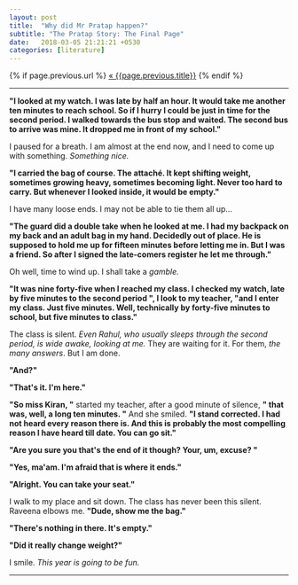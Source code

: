 ```yaml
---
layout: post
title:  "Why did Mr Pratap happen?"
subtitle: "The Pratap Story: The Final Page"
date:   2018-03-05 21:21:21 +0530
categories: [literature]
---
```


<div class="PageNavigation">
  {% if page.previous.url %}
    <a class="prev" href="{{page.previous.url}}">&laquo; {{page.previous.title}}</a>
  {% endif %}
</div>

---

**"I looked at my watch. I was late by half an hour. It would take me another ten minutes to reach school. So if I hurry I could be just in time for the second period. I walked towards the bus stop and waited. The second bus to arrive was mine. It dropped me in front of my school."**

I paused for a breath. I am almost at the end now, and I need to come up with something. _Something nice._

**"I carried the bag of course. The attaché. It kept shifting weight, sometimes growing heavy, sometimes becoming light. Never too hard to carry. But whenever I looked inside, it would be empty."**

I have many loose ends. I may not be able to tie them all up...

**"The guard did a double take when he looked at me. I had my backpack on my back and an adult bag in my hand. Decidedly out of place. He is supposed to hold me up for fifteen minutes before letting me in. But I was a friend. So after I signed the late-comers register he let me through."**

Oh well, time to wind up. I shall take a _gamble._

**"It was nine forty-five when I reached my class. I checked my watch, late by five minutes to the second period ", I look to my teacher, "and I enter my class. Just five minutes. Well, technically by forty-five minutes to school, but five minutes to class."**

The class is silent. _Even Rahul, who usually sleeps through the second period, is wide awake, looking at me._ They are waiting for it. For them, _the many answers_. But I am done. 

**"And?"**

**"That's it. I'm here."**

**"So miss Kiran, "** started my teacher, after a good minute of silence, **" that was, well, a long ten minutes. "** And she smiled. **"I stand corrected. I had not heard every reason there is. And this is probably the most compelling reason I have heard till date. You can go sit."**

**"Are you sure you that's the end of it though? Your, um, excuse? "**

**"Yes, ma'am. I'm afraid that is where it ends."**

**"Alright. You can take your seat."**

I walk to my place and sit down. The class has never been this silent. Raveena elbows me. **"Dude, show me the bag."**

**"There's nothing in there. It's empty."**

**"Did it really change weight?"**

I smile. _This year is going to be fun._

---